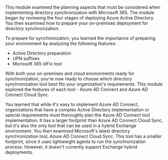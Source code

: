 This module examined the planning aspects that must be considered when implementing directory synchronization with Microsoft 365. The module began by reviewing the four stages of deploying Azure Active Directory. You then examined how to prepare your on-premises deployment for directory synchronization.

To prepare for synchronization, you learned the importance of preparing your environment by analyzing the following features:

 -  Active Directory preparation
 -  UPN suffixes
 -  Microsoft 365 IdFix tool

With both your on-premises and cloud environments ready for synchronization, you're now ready to choose which directory synchronization tool best fits your organization's requirements. This module explored the features of each tool - Azure AD Connect and Azure AD Connect Cloud Sync.

You learned that while it's easy to implement Azure AD Connect, organizations that have a complex Active Directory implementation or special requirements must thoroughly plan the Azure AD Connect tool implementation. It has a larger footprint than Azure AD Connect Cloud Sync, but it's also the only tool that can be used in a hybrid Exchange environment. You then examined Microsoft's latest directory synchronization tool, Azure AD Connect Cloud Sync. This tool has a smaller footprint, since it uses lightweight agents to run the synchronization process. However, it doesn't currently support Exchange hybrid deployments.
